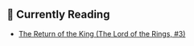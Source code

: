 ## 📖 Currently Reading
* [The Return of the King (The Lord of the Rings, #3)](https://www.goodreads.com/review/show/2772926897)
